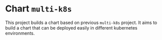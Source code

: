 # Chart `multi-k8s`

This project builds a chart based on previous `multi-k8s` project. It aims to build a chart that can be deployed easily in different kubernetes environments.
